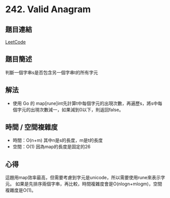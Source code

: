 # 242. Valid Anagram

## 題目連結
[LeetCode](https://leetcode.com/problems/valid-anagram)

## 題目簡述
判斷一個字串s是否包含另一個字串t的所有字元

## 解法
- 使用 Go 的 map[rune]int先計算t中每個字元的出現次數，再遍歷s，將s中每個字元的出現次數減一，如果減到0以下，則返回false。

## 時間 / 空間複雜度
- 時間：O(n+m) 其中n是s的長度，m是t的長度
- 空間：O(1) 因為map的長度是固定的26

## 心得
這題用map效率最高，但需要考慮到字元是unicode，所以需要使用rune來表示字元。
如果是先排序兩個字串，再比較，時間複雜度會是O(nlogn+mlogm)，空間複雜度是O(1)。